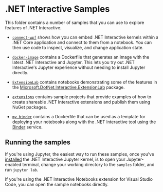 # .NET Interactive Samples

This folder contains a number of samples that you can use to explore features of .NET Interactive.

* [`connect-wpf`](connect-wpf) shows how you can embed .NET Interactive kernels within a .NET Core application and connect to them from a notebook. You can then use code to inspect, visualize, and change application state.

* [`docker-image`](docker-image/readme.md) contains a Dockerfile that generates an image with the latest .NET Interactive and Jupyter. This lets you try out .NET Interactive's Jupyter experience without needing to install Jupyter directly.

* [`ExtensionLab`](ExtensionLab) contains notebooks demonstrating some of the features in the [Microsoft.DotNet.Interactive.ExtensionLab](https://www.nuget.org/packages/Microsoft.dotnet.interactive.extensionlab) package. 

* [`extensions`](extensions/readme.md) contains sample projects that provide examples of how to create shareable .NET Interactive extensions and publish them using NuGet packages.

* [`my binder`](my%20binder) contains a Dockerfile that can be used as a template for deploying your notebooks along with the .NET Interactive tool using the [Binder](https://mybinder.org/) service.

## Running the samples

If you're using Jupyter, the easiest way to run these samples, once you've [installed](../docs/install-dotnet-interactive.md) the .NET Interactive Jupyter kernel, is to open your Jupyter-enabled terminal, change your working directory to the `samples` folder, and run `jupyter lab`.

If you're using the .NET Interactive Notebooks extension for Visual Studio Code, you can open the sample notebooks directly.
